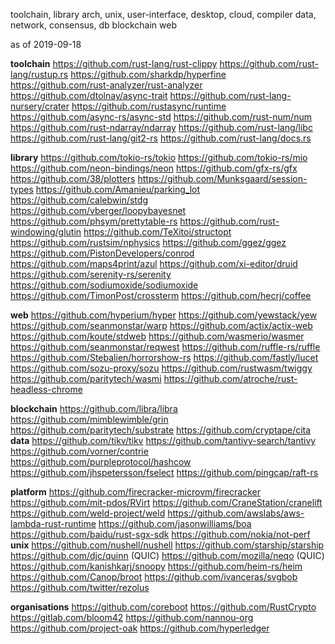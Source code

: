 toolchain, library
arch, unix, user-interface, desktop, cloud, compiler
data, network, consensus, db
blockchain
web

as of 2019-09-18

**toolchain**
    https://github.com/rust-lang/rust-clippy
    https://github.com/rust-lang/rustup.rs
    https://github.com/sharkdp/hyperfine
    https://github.com/rust-analyzer/rust-analyzer
    https://github.com/dtolnay/async-trait
    https://github.com/rust-lang-nursery/crater
    https://github.com/rustasync/runtime
    https://github.com/async-rs/async-std
    https://github.com/rust-num/num
    https://github.com/rust-ndarray/ndarray
    https://github.com/rust-lang/libc
    https://github.com/rust-lang/git2-rs
    https://github.com/rust-lang/docs.rs

**library**
    https://github.com/tokio-rs/tokio
    https://github.com/tokio-rs/mio
    https://github.com/neon-bindings/neon
    https://github.com/gfx-rs/gfx
    https://github.com/38/plotters
    https://github.com/Munksgaard/session-types
    https://github.com/Amanieu/parking_lot
    https://github.com/calebwin/stdg
    https://github.com/vberger/loopybayesnet
    https://github.com/phsym/prettytable-rs
    https://github.com/rust-windowing/glutin
    https://github.com/TeXitoi/structopt
    https://github.com/rustsim/nphysics
    https://github.com/ggez/ggez
    https://github.com/PistonDevelopers/conrod
    https://github.com/maps4print/azul
    https://github.com/xi-editor/druid
    https://github.com/serenity-rs/serenity
    https://github.com/sodiumoxide/sodiumoxide
    https://github.com/TimonPost/crossterm
    https://github.com/hecrj/coffee

**web**
    https://github.com/hyperium/hyper
    https://github.com/yewstack/yew
    https://github.com/seanmonstar/warp
    https://github.com/actix/actix-web
    https://github.com/koute/stdweb
    https://github.com/wasmerio/wasmer
    https://github.com/seanmonstar/reqwest
    https://github.com/ruffle-rs/ruffle
    https://github.com/Stebalien/horrorshow-rs
    https://github.com/fastly/lucet
    https://github.com/sozu-proxy/sozu
    https://github.com/rustwasm/twiggy
    https://github.com/paritytech/wasmi
    https://github.com/atroche/rust-headless-chrome

**blockchain**
    https://github.com/libra/libra
    https://github.com/mimblewimble/grin
    https://github.com/paritytech/substrate
    https://github.com/cryptape/cita
**data**
    https://github.com/tikv/tikv
    https://github.com/tantivy-search/tantivy
    https://github.com/vorner/contrie
    https://github.com/purpleprotocol/hashcow
    https://github.com/jhspetersson/fselect
    https://github.com/pingcap/raft-rs

**platform**
    https://github.com/firecracker-microvm/firecracker
    https://github.com/mit-pdos/RVirt
    https://github.com/CraneStation/cranelift
    https://github.com/weld-project/weld
    https://github.com/awslabs/aws-lambda-rust-runtime
    https://github.com/jasonwilliams/boa
    https://github.com/baidu/rust-sgx-sdk
    https://github.com/nokia/not-perf
**unix**
    https://github.com/nushell/nushell
    https://github.com/starship/starship
    https://github.com/djc/quinn (QUIC)
    https://github.com/mozilla/neqo (QUIC)
    https://github.com/kanishkarj/snoopy
    https://github.com/heim-rs/heim
    https://github.com/Canop/broot
    https://github.com/ivanceras/svgbob
    https://github.com/twitter/rezolus

**organisations**
    https://github.com/coreboot
    https://github.com/RustCrypto
    https://gitlab.com/bloom42
    https://github.com/nannou-org
    https://github.com/project-oak
    https://github.com/hyperledger
